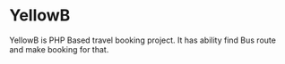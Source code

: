 # YellowB
YellowB is PHP Based travel booking project. It has ability find Bus route and make booking for that. 
